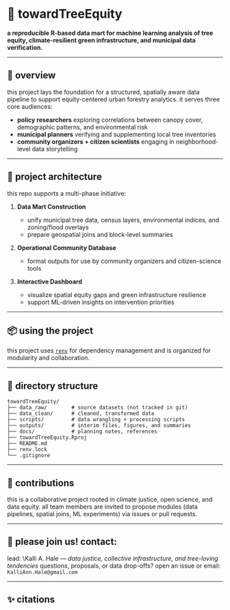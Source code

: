 
# 🌳 towardTreeEquity

**a reproducible R-based data mart for machine learning analysis of tree 
equity, climate-resilient green infrastructure, and municipal data 
verification.**

---

## 🌱 overview

this project lays the foundation for a structured, spatially aware data 
pipeline to support equity-centered urban forestry analytics. it serves 
three core audiences:

- **policy researchers** exploring correlations between canopy cover, 
demographic patterns, and environmental risk
- **municipal planners** verifying and supplementing local tree 
inventories
- **community organizers + citizen scientists** engaging in 
neighborhood-level data storytelling

---

## 🧬 project architecture

this repo supports a multi-phase initiative:

1. **Data Mart Construction**
   - unify municipal tree data, census layers, environmental indices, and 
zoning/flood overlays
   - prepare geospatial joins and block-level summaries

2. **Operational Community Database**
   - format outputs for use by community organizers and citizen-science 
tools

3. **Interactive Dashboard**
   - visualize spatial equity gaps and green infrastructure resilience
   - support ML-driven insights on intervention priorities

---

## 📦 using the project

this project uses [`renv`](https://rstudio.github.io/renv/) for dependency 
management and is organized for modularity and collaboration.

---

## 📁 directory structure

```
towardTreeEquity/
├── data_raw/        # source datasets (not tracked in git)
├── data_clean/      # cleaned, transformed data
├── scripts/         # data wrangling + processing scripts
├── outputs/         # interim files, figures, and summaries
├── docs/            # planning notes, references
├── towardTreeEquity.Rproj
├── README.md
├── renv.lock
└── .gitignore
```

---

## 🤝 contributions

this is a collaborative project rooted in climate justice, open science, 
and data equity. all team members are invited to propose modules (data 
pipelines, spatial joins, ML experiments) via issues or pull requests.

---

## 💌 please join us! contact:

lead: \Kalli A. Hale — *data justice, collective infrastructure, and 
tree-loving tendencies*
questions, proposals, or data drop-offs? open an issue or email: 
`KalliAnn.Hale@gmail.com`

---

## ✨ citations

